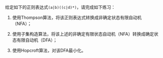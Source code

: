 给定如下的正则表达式`(a|b)((c|d)*)`，请完成如下练习：

1. 使用Thompson算法，将该正则表达式转换成非确定状态有限自动机（NFA）；

2. 使用子集构造算法，将该上述的非确定有限状态自动机（NFA）转换成确定状态有限自动机（DFA）；

3. 使用Hopcroft算法，对该DFA最小化。
